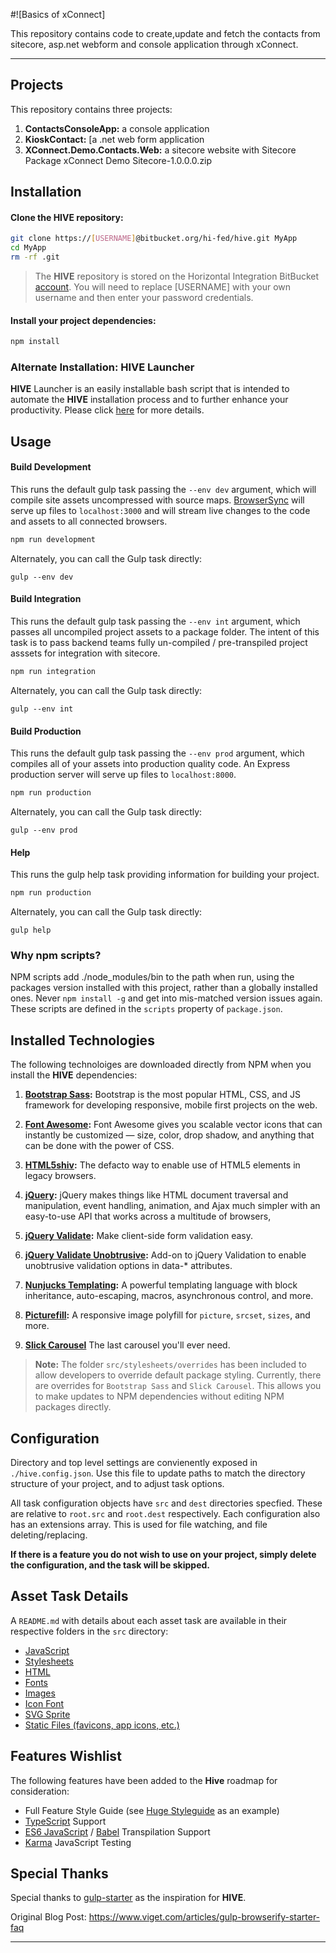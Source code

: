 #![Basics of xConnect]

This repository contains code to create,update and fetch the contacts from  sitecore, asp.net webform and console application through xConnect.

---

## Projects
This repository contains three projects:

1. **ContactsConsoleApp:** a console application
2. **KioskContact:** [a .net web form application
3. **XConnect.Demo.Contacts.Web:** a sitecore website with Sitecore Package xConnect Demo Sitecore-1.0.0.0.zip

## Installation
#### Clone the HIVE repository:

```bash
git clone https://[USERNAME]@bitbucket.org/hi-fed/hive.git MyApp
cd MyApp
rm -rf .git
```
> The **HIVE** repository is stored on the Horizontal Integration BitBucket [account](https://bitbucket.org/horizontal/hive).  You will need to replace [USERNAME] with your own username and then enter your password credentials.

#### Install your project dependencies:
```bash
npm install
```
### Alternate Installation: HIVE Launcher
**HIVE** Launcher is an easily installable bash script that is intended to automate the **HIVE** installation process and to further enhance your productivity.  Please click [here](https://bitbucket.org/horizontal/hive-launcher) for more details.

## Usage
#### Build Development
This runs the default gulp task passing the <code>--env dev</code> argument, which will compile site assets uncompressed with source maps. [BrowserSync](http://www.browsersync.io/) will serve up files to `localhost:3000` and will stream live changes to the code and assets to all connected browsers. 

```bash
npm run development
```
Alternately, you can call the Gulp task directly:

```
gulp --env dev
```

#### Build Integration
This runs the default gulp task passing the <code>--env int</code> argument, which passes all uncompiled project assets to a package folder. The intent of this task is to pass backend teams fully un-compiled / pre-transpiled project asssets for integration with sitecore.

```bash
npm run integration
```
Alternately, you can call the Gulp task directly:

```
gulp --env int
```

#### Build Production
This runs the default gulp task passing the <code>--env prod</code> argument, which compiles all of your assets into production quality code. An Express production server will serve up files to `localhost:8000`.

```bash
npm run production
```
Alternately, you can call the Gulp task directly:

```
gulp --env prod
```

#### Help
This runs the gulp help task providing information for building your project.

```bash
npm run production
```
Alternately, you can call the Gulp task directly:

```
gulp help
```

### Why npm scripts? 
NPM scripts add ./node_modules/bin to the path when run, using the packages version installed with this project, rather than a globally installed ones. Never `npm install -g` and get into mis-matched version issues again. These scripts are defined in the `scripts` property of `package.json`.

## Installed Technologies
The following technoloiges are downloaded directly from NPM when you install the **HIVE** dependencies:

1. **[Bootstrap Sass](https://github.com/twbs/bootstrap-sass):** Bootstrap is the most popular HTML, CSS, and JS framework for developing responsive, mobile first projects on the web.

2. **[Font Awesome](http://fontawesome.io/):** Font Awesome gives you scalable vector icons that can instantly be customized — size, color, drop shadow, and anything that can be done with the power of CSS.
3. **[HTML5shiv](https://github.com/aFarkas/html5shiv):** The defacto way to enable use of HTML5 elements in legacy browsers.
4. **[jQuery](https://jquery.com/):** jQuery makes things like HTML document traversal and manipulation, event handling, animation, and Ajax much simpler with an easy-to-use API that works across a multitude of browsers,
5. **[jQuery Validate](https://jqueryvalidation.org/):** Make client-side form validation easy. 
6. **[jQuery Validate Unobtrusive](https://github.com/aspnet/jquery-validation-unobtrusive):** Add-on to jQuery Validation to enable unobtrusive validation options in data-* attributes.
7. **[Nunjucks Templating](https://mozilla.github.io/nunjucks/):** A powerful templating language with block inheritance, auto-escaping, macros, asynchronous control, and more.
8. **[Picturefill](https://github.com/scottjehl/picturefill):** A responsive image polyfill for `picture`, `srcset`, `sizes`, and more.
9. **[Slick Carousel](http://kenwheeler.github.io/slick/)** The last carousel you'll ever need.
    
> **Note:** The folder `src/stylesheets/overrides` has been included to allow developers to override default package styling.  Currently, there are overrides for `Bootstrap Sass` and `Slick Carousel`.  This allows you to make updates to NPM dependencies without editing NPM packages directly. 

## Configuration
Directory and top level settings are convienently exposed in `./hive.config.json`. Use this file to update paths to match the directory structure of your project, and to adjust task options.

All task configuration objects have `src` and `dest` directories specfied. These are relative to `root.src` and `root.dest` respectively. Each configuration also has an extensions array. This is used for file watching, and file deleting/replacing.

**If there is a feature you do not wish to use on your project, simply delete the configuration, and the task will be skipped.**

## Asset Task Details
A `README.md` with details about each asset task are available in their respective folders in the `src` directory:

- [JavaScript](src/javascripts)
- [Stylesheets](src/stylesheets)
- [HTML](src/html)
- [Fonts](src/fonts)
- [Images](src/images)
- [Icon Font](src/icons#iconfont-task)
- [SVG Sprite](src/icons#svg-sprite-task)
- [Static Files (favicons, app icons, etc.)](src/static)

## Features Wishlist
The following features have been added to the **Hive** roadmap for consideration:

- Full Feature Style Guide (see [Huge Styleguide](https://hugeinc.github.io/styleguide/) as an example)
- [TypeScript](http://www.typescriptlang.org/) Support 
- [ES6 JavaScript](http://es6-features.org/) / [Babel](https://babeljs.io/) Transpilation Support
- [Karma](http://karma-runner.github.io/0.12/index.html) JavaScript Testing

## Special Thanks
Special thanks to [gulp-starter](https://github.com/vigetlabs/gulp-starter) as the inspiration for **HIVE**.

Original Blog Post: https://www.viget.com/articles/gulp-browserify-starter-faq

***
